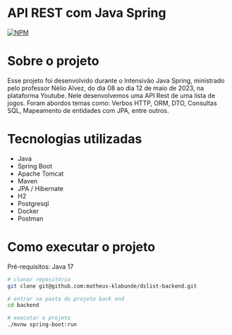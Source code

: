 # API REST com Java Spring
[![NPM](https://img.shields.io/npm/l/react)](https://github.com/matheus-klabunde/dslist-backend/blob/main/LICENSE)

# Sobre o projeto
Esse projeto foi desenvolvido durante o Intensivão Java Spring, ministrado pelo professor Nélio Alvez, do dia 08 ao dia 12 de maio de 2023, na plataforma Youtube.
Nele desenvolvemos uma API Rest de uma lista de jogos. Foram abordos temas como: Verbos HTTP, ORM, DTO, Consultas SQL, Mapeamento de entidades com JPA, entre outros.

# Tecnologias utilizadas
- Java
- Spring Boot
- Apache Tomcat
- Maven
- JPA / Hibernate
- H2
- Postgresql
- Docker
- Postman

# Como executar o projeto
Pré-requisitos: Java 17

```bash
# clonar repositório
git clone git@github.com:matheus-klabunde/dslist-backend.git

# entrar na pasta do projeto back end
cd backend

# executar o projeto
./mvnw spring-boot:run
```
